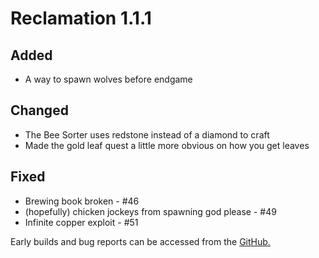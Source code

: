 # Reclamation 1.1.1


## Added

* A way to spawn wolves before endgame


## Changed

* The Bee Sorter uses redstone instead of a diamond to craft
* Made the gold leaf quest a little more obvious on how you get leaves


## Fixed

* Brewing book broken - #46
* (hopefully) chicken jockeys from spawning god please - #49
* Infinite copper exploit - #51


Early builds and bug reports can be accessed from the [GitHub.](https://github.com/ACCBDD/reclamation-dev)